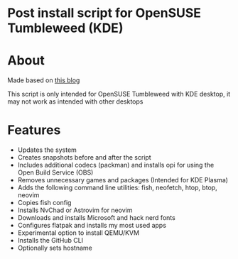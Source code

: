# Post install script for OpenSUSE Tumbleweed (KDE)

# About
Made based on [this blog](https://www.techhut.tv/opensuse-5-things-you-must-do-after-installing/)

This script is only intended for OpenSUSE Tumbleweed with KDE desktop, it may not work as intended with other desktops

# Features
* Updates the system
* Creates snapshots before and after the script
* Includes additional codecs (packman) and installs opi for using the Open Build Service (OBS)
* Removes unnecessary games and packages (Intended for KDE Plasma)
* Adds the following command line utilities: fish, neofetch, htop, btop, neovim
* Copies fish config
* Installs NvChad or Astrovim for neovim
* Downloads and installs Microsoft and hack nerd fonts
* Configures flatpak and installs my most used apps
* Experimental option to install QEMU/KVM
* Installs the GitHub CLI
* Optionally sets hostname